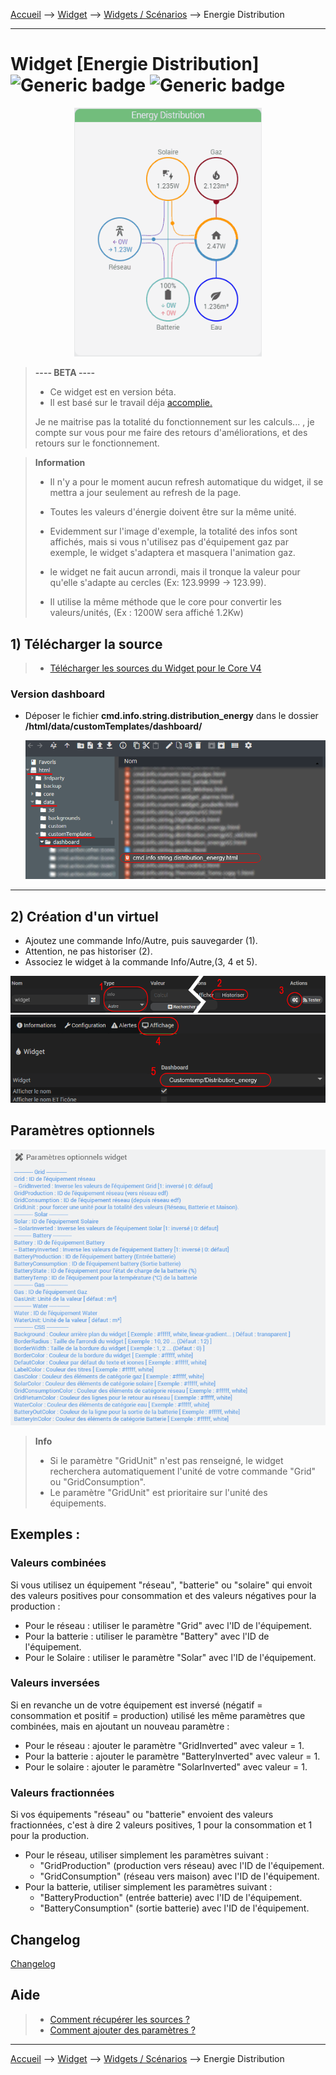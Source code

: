 
<a href="{{site.url}}/documentation">Accueil</a> --> <a href="{{site.url}}/documentation/{{site.widget}}">Widget</a> --> <a href="{{site.url}}/documentation/{{site.widget}}/fr_FR/widget_scenario">Widgets / Scénarios</a> --> Energie Distribution

------------

# Widget [Energie Distribution] ![Generic badge](https://img.shields.io/badge/Version-4.2%20%7C%204.3%20%7C%204.4%20Full%20JS-green.svg) ![Generic badge](https://img.shields.io/badge/status-beta-orange.svg)

<center><img src="../../../images/distribution_energie/capture1_3.gif" width="300px" alt="Info backup" /></center>

> **---- BETA ----**
>
> - Ce widget est en version béta.
> - Il est basé sur le travail déja <a href="https://github.com/ulic75/power-flow-card" target="_blank">accomplie.</a>
>
> Je ne maitrise pas la totalité du fonctionnement sur les calculs... , je compte sur vous pour me faire des retours d'améliorations, et des retours sur le fonctionnement.

> **Information**
>
> - Il n'y a pour le moment aucun refresh automatique du widget, il se mettra a jour seulement au refresh de la page.
> - Toutes les valeurs d'énergie doivent être sur la même unité.
> - Evidemment sur l'image d'exemple, la totalité des infos sont affichés, mais si vous n'utilisez pas d'équipement gaz par exemple, le widget s'adaptera et masquera l'animation gaz.
> 
> - le widget ne fait aucun arrondi, mais il tronque la valeur pour qu'elle s'adapte au cercles (Ex: 123.9999 -> 123.99).
> - Il utilise la même méthode que le core pour convertir les valeurs/unités, (Ex : 1200W sera affiché 1.2Kw)

## 1) Télécharger la source
> - <a href="{{site.url_git}}/WIDGET_cmd.info.string.distribution_energy" target="_blank">Télécharger les sources du Widget pour le Core V4</a>

### Version dashboard

- Déposer le fichier <b>cmd.info.string.distribution_energy</b> dans le dossier <b>/html/data/customTemplates/dashboard/</b>

  <img src="../../../images/distribution_energie/capture2.png" alt="Téléchargement du widget" />

------------------------

## 2) Création d'un virtuel

- Ajoutez une commande Info/Autre, puis sauvegarder (1).
- Attention, ne pas historiser (2).
- Associez le widget à la commande Info/Autre,(3, 4 et 5).

<img src="../../../images/distribution_energie/installation_virtuel1.png" alt="Virtuel 1" />
<img src="../../../images/distribution_energie/installation_virtuel2.png" alt="Virtuel 2" />


## Paramètres optionnels

<img src="../../../images/distribution_energie/parametres1_4.png" alt="Info backup" />

> **Info**
>
> - Si le paramètre "GridUnit" n'est pas renseigné, le widget recherchera automatiquement l'unité de votre commande "Grid" ou "GridConsumption".
> - Le paramètre "GridUnit" est prioritaire sur l'unité des équipements.

## Exemples :

### Valeurs combinées
Si vous utilisez un équipement "réseau", "batterie" ou "solaire" qui envoit des valeurs positives pour consommation et des valeurs négatives pour la production :
- Pour le réseau : utiliser le paramètre "Grid" avec l'ID de l'équipement.
- Pour la batterie : utiliser le paramètre "Battery" avec l'ID de l'équipement.
- Pour le Solaire : utiliser le paramètre "Solar" avec l'ID de l'équipement.

### Valeurs inversées
Si en revanche un de votre équipement est inversé (négatif = consommation et positif = production) utilisé les même paramètres que combinées, mais en ajoutant un nouveau paramètre :
- Pour le réseau : ajouter le paramètre "GridInverted" avec valeur = 1.
- Pour la batterie : ajouter le paramètre "BatteryInverted" avec valeur = 1.
- Pour le solaire : ajouter le paramètre "SolarInverted" avec valeur = 1.

### Valeurs fractionnées
Si vos équipements "réseau" ou "batterie" envoient des valeurs fractionnées, c'est à dire 2 valeurs positives, 1 pour la consommation et 1 pour la production.
- Pour le réseau, utiliser simplement les paramètres suivant :
  - "GridProduction" (production vers réseau) avec l'ID de l'équipement.
  - "GridConsumption" (réseau vers maison) avec l'ID de l'équipement.
- Pour la batterie, utiliser simplement les paramètres suivant :
  - "BatteryProduction" (entrée batterie) avec l'ID de l'équipement.
  - "BatteryConsumption" (sortie batterie) avec l'ID de l'équipement.


## Changelog

<a href="./changelog">Changelog</a>

## Aide
> - [Comment récupérer les sources ?]({{site.url}}/documentation/{{site.help}}/fr_FR/download)
> - [Comment ajouter des paramètres ?]({{site.url}}/documentation/{{site.help}}/fr_FR/application)

-------------------

<a href="{{site.url}}/documentation">Accueil</a> --> <a href="{{site.url}}/documentation/{{site.widget}}">Widget</a> --> <a href="{{site.url}}/documentation/{{site.widget}}/fr_FR/widget_scenario">Widgets / Scénarios</a> --> Energie Distribution

